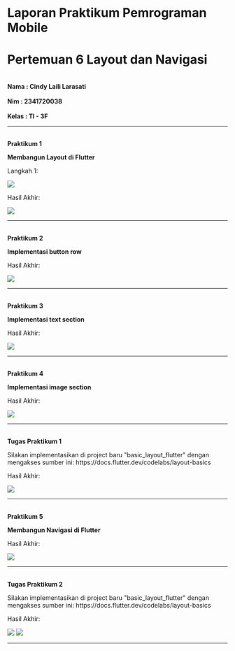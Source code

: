 # Laporan Praktikum Pemrograman Mobile
# Pertemuan 6 Layout dan Navigasi

<br><b>Nama : Cindy Laili Larasati<br>
<br>Nim : 2341720038<br>
<br>Kelas : TI - 3F</b><br>

<hr>

<br><b>Praktikum 1</b><br>
<p><b>Membangun Layout di Flutter</b></p>

<p>Langkah 1:</p>
<img src = "img/P1.png">

<p>Hasil Akhir:</p>
<img src = "img/P2.png">

<hr>

<br><b>Praktikum 2</b><br>
<p><b>Implementasi button row</b></p>

<p>Hasil Akhir:</p>
<img src = "img/P3.png">

<hr>

<br><b>Praktikum 3</b><br>
<p><b>Implementasi text section</b></p>

<p>Hasil Akhir:</p>
<img src = "img/P4.png">

<hr>

<br><b>Praktikum 4</b><br>
<p><b>Implementasi image section</b></p>

<p>Hasil Akhir:</p>
<img src = "img/P5.png">

<hr>

<br><b>Tugas Praktikum 1</b><br>
<p>Silakan implementasikan di project baru "basic_layout_flutter" dengan mengakses sumber ini: https://docs.flutter.dev/codelabs/layout-basics</p>

<p>Hasil Akhir:</p>
<img src = "img/P8.png">

<hr>

<br><b>Praktikum 5</b><br>
<p><b>Membangun Navigasi di Flutter</b></p>

<p>Hasil Akhir:</p>
<img src = "img/P.png">

<hr>

<br><b>Tugas Praktikum 2</b><br>
<p>Silakan implementasikan di project baru "basic_layout_flutter" dengan mengakses sumber ini: https://docs.flutter.dev/codelabs/layout-basics</p>

<p>Hasil Akhir:</p>
<img src = "img/P6.png">
<img src = "img/P7.png">

<hr>